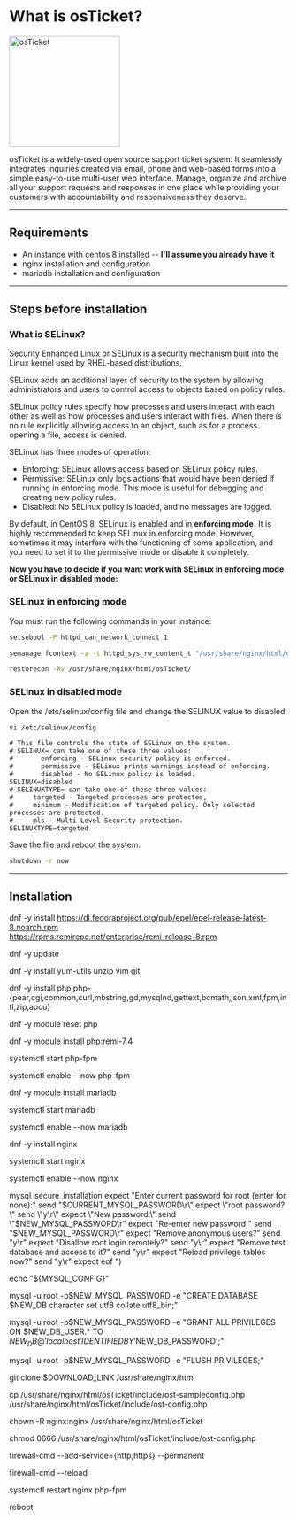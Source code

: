 # What is osTicket?

<img src="https://docs.osticket.com/en/latest/_static/images/osticket-supsys-black-white.png" alt="osTicket" style="width:200px;"/>


osTicket is a widely-used open source support ticket system. It seamlessly integrates inquiries created via email, phone and web-based forms into a simple easy-to-use multi-user web interface. Manage, organize and archive all your support requests and responses in one place while providing your customers with accountability and responsiveness they deserve.

---
## Requirements
* An instance with centos 8 installed -- **I'll assume you already have it**
* nginx installation and configuration
* mariadb installation and configuration
---
## Steps before installation

### What is SELinux?

Security Enhanced Linux or SELinux is a security mechanism built into the Linux kernel used by RHEL-based distributions.

SELinux adds an additional layer of security to the system by allowing administrators and users to control access to objects based on policy rules.

SELinux policy rules specify how processes and users interact with each other as well as how processes and users interact with files. When there is no rule explicitly allowing access to an object, such as for a process opening a file, access is denied.

SELinux has three modes of operation:

* Enforcing: SELinux allows access based on SELinux policy rules.
* Permissive: SELinux only logs actions that would have been denied if running in enforcing mode. This mode is useful for debugging and creating new policy rules.
* Disabled: No SELinux policy is loaded, and no messages are logged.

By default, in CentOS 8, SELinux is enabled and in **enforcing mode.** It is highly recommended to keep SELinux in enforcing mode. However, sometimes it may interfere with the functioning of some application, and you need to set it to the permissive mode or disable it completely.

**Now you have to decide if you want work with SELinux in enforcing mode or SELinux in disabled mode:**

### SELinux in enforcing mode

You must run the following commands in your instance:

```bash
setsebool -P httpd_can_network_connect 1
```

```bash
semanage fcontext -a -t httpd_sys_rw_content_t "/usr/share/nginx/html/osTicket(/.*)?"
```

```bash
restorecon -Rv /usr/share/nginx/html/osTicket/
```

### SELinux in disabled mode

Open the /etc/selinux/config file and change the SELINUX value to disabled:

```vi /etc/selinux/config```
~~~
# This file controls the state of SELinux on the system.
# SELINUX= can take one of these three values:
#       enforcing - SELinux security policy is enforced.
#       permissive - SELinux prints warnings instead of enforcing.
#       disabled - No SELinux policy is loaded.
SELINUX=disabled
# SELINUXTYPE= can take one of these three values:
#     targeted - Targeted processes are protected,
#     minimum - Modification of targeted policy. Only selected processes are protected. 
#     mls - Multi Level Security protection.
SELINUXTYPE=targeted
~~~

Save the file and reboot the system:

```bash
shutdown -r now
```

---
## Installation

dnf -y install https://dl.fedoraproject.org/pub/epel/epel-release-latest-8.noarch.rpm \
https://rpms.remirepo.net/enterprise/remi-release-8.rpm

dnf -y update

dnf -y install yum-utils unzip vim git




dnf -y install php php-{pear,cgi,common,curl,mbstring,gd,mysqlnd,gettext,bcmath,json,xml,fpm,intl,zip,apcu}

dnf -y module reset php

dnf -y module install php:remi-7.4

systemctl start php-fpm

systemctl enable --now php-fpm





dnf -y module install mariadb

systemctl start mariadb

systemctl enable --now mariadb



                          
dnf -y install nginx

systemctl start nginx

systemctl enable --now nginx




mysql_secure_installation
expect \"Enter current password for root (enter for none):\"
send \"$CURRENT_MYSQL_PASSWORD\r\"
expect \"root password?\"
send \"y\r\"
expect \"New password:\"
send \"$NEW_MYSQL_PASSWORD\r\"
expect \"Re-enter new password:\"
send \"$NEW_MYSQL_PASSWORD\r\"
expect \"Remove anonymous users?\"
send \"y\r\"
expect \"Disallow root login remotely?\"
send \"y\r\"
expect \"Remove test database and access to it?\"
send \"y\r\"
expect \"Reload privilege tables now?\"
send \"y\r\"
expect eof
")

echo "${MYSQL_CONFIG}"

mysql -u root -p$NEW_MYSQL_PASSWORD -e "CREATE DATABASE $NEW_DB character set utf8 collate utf8_bin;"

mysql -u root -p$NEW_MYSQL_PASSWORD -e "GRANT ALL PRIVILEGES ON $NEW_DB_USER.* TO $NEW_DB@'localhost' IDENTIFIED BY '$NEW_DB_PASSWORD';"

mysql -u root -p$NEW_MYSQL_PASSWORD -e "FLUSH PRIVILEGES;"


git clone $DOWNLOAD_LINK /usr/share/nginx/html


 
cp /usr/share/nginx/html/osTicket/include/ost-sampleconfig.php /usr/share/nginx/html/osTicket/include/ost-config.php 
  
chown -R nginx:nginx /usr/share/nginx/html/osTicket

chmod 0666 /usr/share/nginx/html/osTicket/include/ost-config.php




firewall-cmd --add-service={http,https} --permanent

firewall-cmd --reload




systemctl restart nginx php-fpm

reboot
